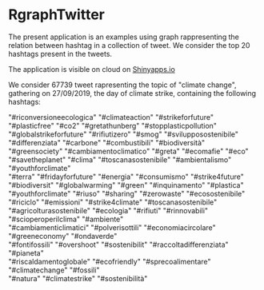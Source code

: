 # RgraphTwitter
The present application is an examples using graph rappresenting the relation between hashtag in a collection of tweet. We consider the top 20 hashtags present in the tweets.

The application is visible on cloud on [Shinyapps.io](https://xpasdup.shinyapps.io/RGraphTwitter/) 

We consider 67739 tweet rapresenting the topic of "climate change", gathering on 27/09/2019, the day of climate strike,  containing the following hashtags:

"#riconversioneecologica" "#climateaction"          "#strikeforfuture"        "#plasticfree"            "#co2"           "#gretathunberg"          "#stopplasticpollution"   "#globalstrikeforfuture"  "#rifiutizero"            "#smog"          "#svilupposostenibile"    "#differenziata"          "#carbone"                "#combustibili"           "#biodiversità"  "#greensociety"           "#cambiamentoclimatico"   "#greta"                  "#ecomafie"               "#eco"   "#savetheplanet"          "#clima"                  "#toscanasostenibile"     "#ambientalismo"          "#youthforclimate"       
"#terra"                  "#fridayforfuture"        "#energia"                "#consumismo"             "#strike4future" "#biodiversit"            "#globalwarming"          "#green"                  "#inquinamento"           "#plastica"              
"#youthforclimate"        "#riuso"                  "#sharing"                "#zerowaste"              "#ecosostenibile"        
"#riciclo"                "#emissioni"              "#strike4climate"         "#toscanasostenibile"     "#agricolturasostenibile"
"#ecologia"               "#rifiuti"                "#rinnovabili"            "#scioperoperilclima"     "#ambiente"              
"#cambiamenticlimatici"   "#polverisottili"         "#economiacircolare"      "#greeneconomy"           "#ondaverde"             
"#fontifossili"           "#overshoot"              "#sostenibilit"           "#raccoltadifferenziata"  "#pianeta"               
"#riscaldamentoglobale"   "#ecofriendly"            "#sprecoalimentare"       "#climatechange"          "#fossili"               
"#natura"                 "#climatestrike"          "#sostenibilità" 